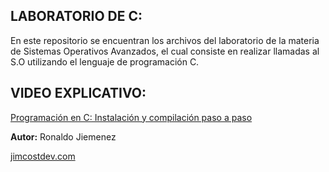 ## LABORATORIO DE C:
En este repositorio se encuentran los archivos del laboratorio de la materia de Sistemas Operativos Avanzados, el cual consiste en realizar llamadas al S.O utilizando el lenguaje de programación C.

## VIDEO EXPLICATIVO:
[Programación en C: Instalación y compilación paso a paso](https://youtu.be/pg3nHwl-kmA)

**Autor:** Ronaldo Jiemenez

[jimcostdev.com](https://www.jimcostdev.com/)
